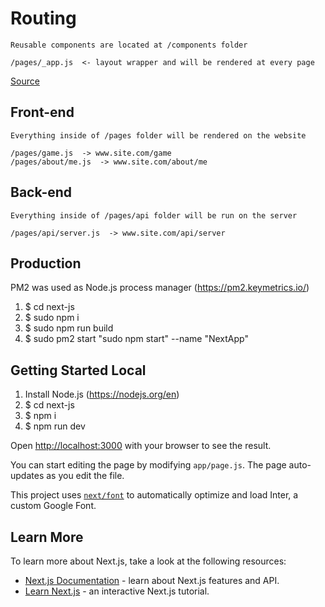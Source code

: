 # Routing
    Reusable components are located at /components folder

    /pages/_app.js  <- layout wrapper and will be rendered at every page

[Source](https://nextjs.org/docs/pages/building-your-application/routing/pages-and-layouts)

## Front-end
    Everything inside of /pages folder will be rendered on the website 

    /pages/game.js  -> www.site.com/game
    /pages/about/me.js  -> www.site.com/about/me

## Back-end
    Everything inside of /pages/api folder will be run on the server 

    /pages/api/server.js  -> www.site.com/api/server


## Production

PM2 was used as Node.js process manager
(https://pm2.keymetrics.io/)

1) $ cd next-js 
2) $ sudo npm i
3) $ sudo npm run build
4) $ sudo pm2 start "sudo npm start" --name "NextApp"


## Getting Started Local

1) Install Node.js (https://nodejs.org/en)
2) $ cd next-js 
3) $ npm i
4) $ npm run dev


Open [http://localhost:3000](http://localhost:3000) with your browser to see the result.

You can start editing the page by modifying `app/page.js`. The page auto-updates as you edit the file.

This project uses [`next/font`](https://nextjs.org/docs/basic-features/font-optimization) to automatically optimize and load Inter, a custom Google Font.

## Learn More

To learn more about Next.js, take a look at the following resources:

- [Next.js Documentation](https://nextjs.org/docs) - learn about Next.js features and API.
- [Learn Next.js](https://nextjs.org/learn) - an interactive Next.js tutorial.
